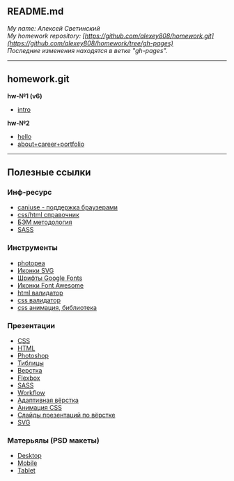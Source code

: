 
## README.md

*My name: Алексей Светинский*  
*My homework repository: [https://github.com/alexey808/homework.git](https://github.com/alexey808/homework/tree/gh-pages)*  
*Последние изменения находятся в ветке "gh-pages".*  

---

## homework.git

**hw-№1 (v6)**

- [intro](https://alexey808.github.io/homework/intro)

**hw-№2**

- [hello](https://alexey808.github.io/homework/portfolio/build/hello.html)
- [about+career+portfolio](https://alexey808.github.io/homework/portfolio/build/index.html)

---

## Полезные ссылки

### Инф-ресурс
- [caniuse - поддержка браузерами](https://caniuse.com/)  
- [css/html справочник](https://webref.ru/ref)  
- [БЭМ методология](https://ru.bem.info/)  
- [SASS](https://sass-scss.ru/guide/)

### Инструменты
- [photopea](https://www.photopea.com/) 
- [Иконки SVG](https://www.iconfinder.com)  
- [Шрифты Google Fonts](https://fonts.google.com/)
- [Иконки Font Awesome](http://fontawesome.io/icons/)
- [html валидатор](https://jigsaw.w3.org/css-validator/)  
- [css валидатор](https://jigsaw.w3.org/css-validator/)  
- [css анимация, библиотека](https://daneden.github.io/animate.css/)  

### Презентации
- [CSS](https://drive.google.com/open?id=1sBnc-3fVCdUGBJ2YHcpfT3JJlKqo-9bS)  
- [HTML](https://drive.google.com/open?id=1fyHAC2kiieKPFWb9F5gDTEXh1xnKp4Tb)  
- [Photoshop](https://drive.google.com/open?id=1OE9oAqnnvSV-FJNkSRdLNBGya65NoR7Y)  
- [Тиблицы](https://drive.google.com/open?id=1S3UdTCsQO8EZKffI3jQ0qeyUvXj328Le)  
- [Верстка](https://drive.google.com/open?id=1Lsy_qgNJd1qBQZ7terqceG4l0cO82LiY)
- [Flexbox](https://drive.google.com/open?id=1JFL9VanAO-GwGbAnyPoF7BqaGv-EsqHa)
- [SASS](https://drive.google.com/open?id=1bVpOPsdlryR_WDH2jZjpvQr3ngCM4sT1) 
- [Workflow](https://drive.google.com/open?id=1aMGFO9Acej7HhedfxzUHCIrCXnQ-eudm) 
- [Адаптивная вёрстка](https://drive.google.com/open?id=1Kb_aClaAYI1j4Qbdv2FDCQKS5ic8305w)  
- [Анимация CSS](https://rawgit.com/urfu-2015/verstka-slides/master/08-animation/index.html#/)  
- [Слайды презентаций по вёрстке](https://github.com/urfu-2015/verstka-slides)
- [SVG](https://drive.google.com/open?id=1xc5XErLY3NvUnWdIyp7QxXErUsIYcWKz)  

### Матерьялы (PSD макеты)
- [Desktop](https://drive.google.com/open?id=18sC3bCSaDxvOVmWXHlDksW_Ke07gN6qn)  
- [Mobile](https://drive.google.com/open?id=1q7AbbOqxxbAuwRMA_T5Po5L0e1jZ-APH)  
- [Tablet](https://drive.google.com/open?id=1Fqqm2yOrMtKlJnBPMJljcOZ6YzOcidKF) 


